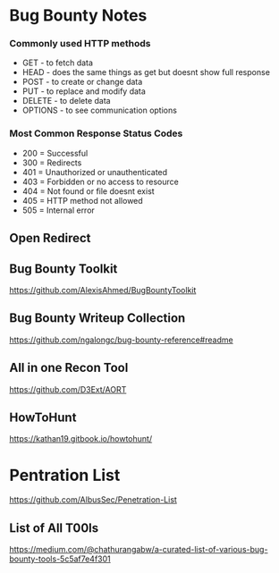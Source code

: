 # Bug Bounty Notes

### Commonly used HTTP methods
- GET - to fetch data
- HEAD - does the same things as get but doesnt show full response
- POST - to create or change data
- PUT - to replace and modify data
- DELETE - to delete data
- OPTIONS - to see communication options

### Most Common Response Status Codes
- 200 = Successful
- 300 = Redirects
- 401 = Unauthorized or unauthenticated
- 403 = Forbidden or no access to resource
- 404 = Not found or file doesnt exist
- 405 = HTTP method not allowed
- 505 = Internal error

## Open Redirect

## Bug Bounty Toolkit

https://github.com/AlexisAhmed/BugBountyToolkit

## Bug Bounty Writeup Collection
https://github.com/ngalongc/bug-bounty-reference#readme

## All in one Recon Tool
https://github.com/D3Ext/AORT

## HowToHunt
https://kathan19.gitbook.io/howtohunt/
# Pentration List

https://github.com/AlbusSec/Penetration-List

## List of All T00ls
https://medium.com/@chathurangabw/a-curated-list-of-various-bug-bounty-tools-5c5af7e4f301



